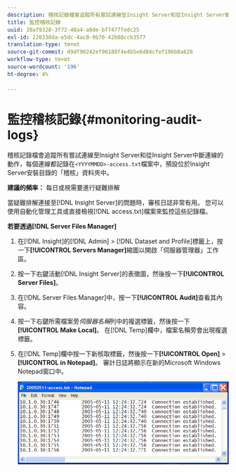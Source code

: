 ```yaml
---
description: 稽核記錄檔會追蹤所有嘗試連線至Insight Server和從Insight Server斷開的連線，每個連線都記錄在<YYYYMMDD>-access.txt檔案中，預設位於Insight Server安裝目錄的「稽核」資料夾中。
title: 監控稽核記錄
uuid: 38af9328-3f72-48a4-a0de-bf7477fedc25
exl-id: 220330da-e5dc-4ac0-9b70-42b08ccb3577
translation-type: tm+mt
source-git-commit: d9df90242ef96188f4e4b5e6d04cfef196b0a628
workflow-type: tm+mt
source-wordcount: '196'
ht-degree: 4%

---
```


# 監控稽核記錄{#monitoring-audit-logs}

稽核記錄檔會追蹤所有嘗試連線至Insight Server和從Insight Server中斷連線的動作，每個連線都記錄在`<YYYYMMDD>-access.txt`檔案中，預設位於Insight Server安裝目錄的「稽核」資料夾中。

**建議的頻率：** 每日或視需要進行疑難排解

當疑難排解連接至[!DNL Insight Server]的問題時，審核日誌非常有用。 您可以使用自動化管理工具或直接檢視[!DNL access.txt]檔案來監控這些記錄檔。

**若要透過[!DNL Server Files Manager]**

1. 在[!DNL Insight]的[!DNL Admin] > [!DNL Dataset and Profile]標籤上，按一下&#x200B;**[!UICONTROL Servers Manager]**&#x200B;縮圖以開啟「伺服器管理器」工作區。
1. 按一下右鍵活動[!DNL Insight Server]的表徵圖，然後按一下&#x200B;**[!UICONTROL Server Files]**。
1. 在[!DNL Server Files Manager]中，按一下&#x200B;**[!UICONTROL Audit]**&#x200B;查看其內容。
1. 按一下右鍵所需檔案旁&#x200B;*伺服器名稱*&#x200B;列中的複選標籤，然後按一下&#x200B;**[!UICONTROL Make Local]**。 在[!DNL Temp]欄中，檔案名稱旁會出現複選標籤。
1. 在[!DNL Temp]欄中按一下新核取標籤，然後按一下&#x200B;**[!UICONTROL Open]** > **[!UICONTROL in Notepad]**。 審計日誌將顯示在新的Microsoft Windows Notepad窗口中。

   ![步驟資訊](assets/cfg_accesscontrol_accessFile.png)
